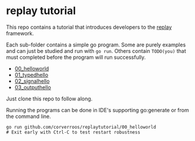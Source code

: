 # replay tutorial

This repo contains a tutorial that introduces developers to the [replay](https://github.com/corverroos/replay) framework.

Each sub-folder contains a simple go program. Some are purely examples and can just be studied and run with `go run`. 
Others contain `TODO(you)` that must completed before the program will run successfully.

- [00_helloworld](./00_helloworld/main.go) 
- [01_typedhello](./01_typedhello/main.go) 
- [02_signalhello](./02_signalhello/main.go) 
- [03_outputhello](./03_outputhello/main.go) 

Just clone this repo to follow along.

Running the programs can be done in IDE's supporting go:generate or from the command line.
```
go run github.com/corverroos/replaytutorial/00_helloworld
# Exit early with Ctrl-C to test restart robustness
```

